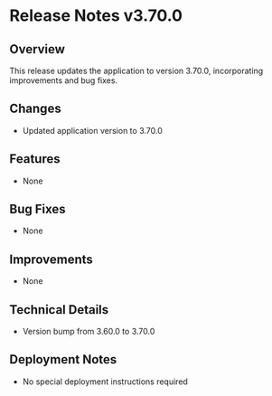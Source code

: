 # Release Notes v3.70.0

## Overview
This release updates the application to version 3.70.0, incorporating improvements and bug fixes.

## Changes
- Updated application version to 3.70.0

## Features
- None

## Bug Fixes
- None

## Improvements
- None

## Technical Details
- Version bump from 3.60.0 to 3.70.0

## Deployment Notes
- No special deployment instructions required
